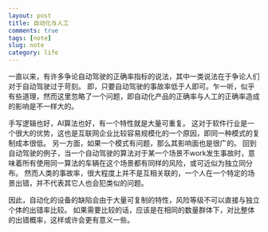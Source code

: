 ```yaml
---
layout: post
title: 自动化与人工
comments: true
tags: [note]
slug: note
category: life
---
```



一直以来，有许多争论自动驾驶的正确率指标的说法，其中一类说法在于争论人们对于自动驾驶过于苛刻。
即，只要自动驾驶的事故率低于人即可。乍一听，似乎有些道理，然而这里忽略了一个问题，即自动化产品的正确率与人工的正确率造成的影响是不一样大的。

手写逻辑也好，AI算法也好，有一个特性就是大量可重复。
这对于软件行业是一个很大的优势，这也是互联网企业比较容易规模化的一个原因，即同一种模式的复制成本很低。
另一方面，如果一个模式有问题，那么其影响面也是很广的。
回到自动驾驶的例子，当一个自动驾驶的算法对于某一个场景不work发生事故时，意味着所有使用同一算法的车辆在这个场景都有同样的风险，或可近似为独立同分布。
然而人类的事故率，很大程度上并不是互相关联的，一个人在一个特定的场景出错，并不代表其它人也会犯类似的问题。

因此，自动化的设备的缺陷会由于大量可复制的特性，风险等级不可以直接与独立个体的出错率比较。
如果需要比较的话，应该是在相同的数量群体下，对比整体的出错概率，这样或许会更有意义一些。

